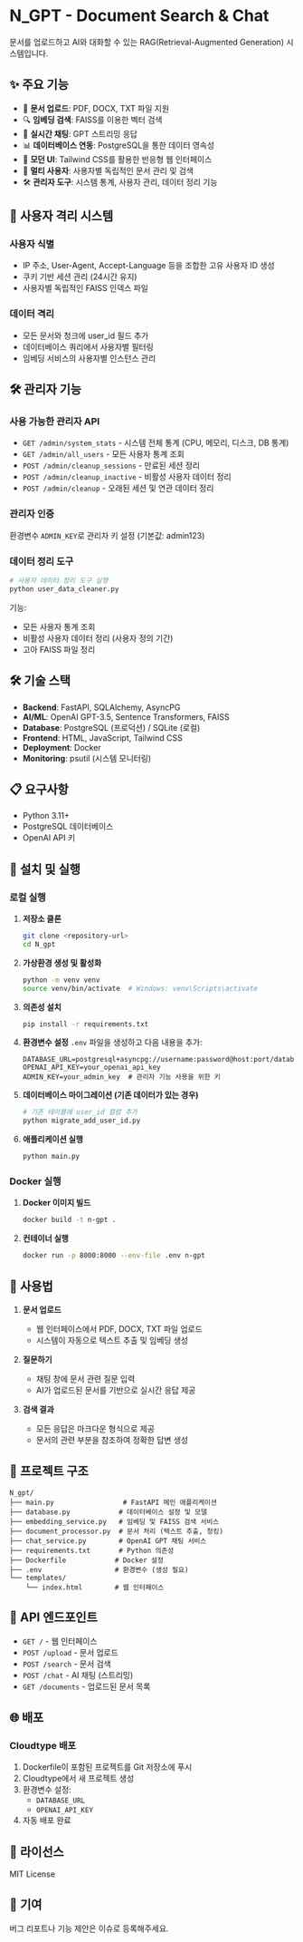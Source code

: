# N_GPT - Document Search & Chat

문서를 업로드하고 AI와 대화할 수 있는 RAG(Retrieval-Augmented Generation) 시스템입니다.

## ✨ 주요 기능

- 📄 **문서 업로드**: PDF, DOCX, TXT 파일 지원
- 🔍 **임베딩 검색**: FAISS를 이용한 벡터 검색
- 💬 **실시간 채팅**: GPT 스트리밍 응답
- 📊 **데이터베이스 연동**: PostgreSQL을 통한 데이터 영속성
- 🎨 **모던 UI**: Tailwind CSS를 활용한 반응형 웹 인터페이스
- 👥 **멀티 사용자**: 사용자별 독립적인 문서 관리 및 검색
- 🛠 **관리자 도구**: 시스템 통계, 사용자 관리, 데이터 정리 기능

## 🔐 사용자 격리 시스템

### 사용자 식별
- IP 주소, User-Agent, Accept-Language 등을 조합한 고유 사용자 ID 생성
- 쿠키 기반 세션 관리 (24시간 유지)
- 사용자별 독립적인 FAISS 인덱스 파일

### 데이터 격리
- 모든 문서와 청크에 user_id 필드 추가
- 데이터베이스 쿼리에서 사용자별 필터링
- 임베딩 서비스의 사용자별 인스턴스 관리

## 🛠 관리자 기능

### 사용 가능한 관리자 API
- `GET /admin/system_stats` - 시스템 전체 통계 (CPU, 메모리, 디스크, DB 통계)
- `GET /admin/all_users` - 모든 사용자 통계 조회
- `POST /admin/cleanup_sessions` - 만료된 세션 정리
- `POST /admin/cleanup_inactive` - 비활성 사용자 데이터 정리
- `POST /admin/cleanup` - 오래된 세션 및 연관 데이터 정리

### 관리자 인증
환경변수 `ADMIN_KEY`로 관리자 키 설정 (기본값: admin123)

### 데이터 정리 도구
```bash
# 사용자 데이터 정리 도구 실행
python user_data_cleaner.py
```

기능:
- 모든 사용자 통계 조회
- 비활성 사용자 데이터 정리 (사용자 정의 기간)
- 고아 FAISS 파일 정리

## 🛠 기술 스택

- **Backend**: FastAPI, SQLAlchemy, AsyncPG
- **AI/ML**: OpenAI GPT-3.5, Sentence Transformers, FAISS
- **Database**: PostgreSQL (프로덕션) / SQLite (로컬)
- **Frontend**: HTML, JavaScript, Tailwind CSS
- **Deployment**: Docker
- **Monitoring**: psutil (시스템 모니터링)

## 📋 요구사항

- Python 3.11+
- PostgreSQL 데이터베이스
- OpenAI API 키

## 🚀 설치 및 실행

### 로컬 실행

1. **저장소 클론**
   ```bash
   git clone <repository-url>
   cd N_gpt
   ```

2. **가상환경 생성 및 활성화**
   ```bash
   python -m venv venv
   source venv/bin/activate  # Windows: venv\Scripts\activate
   ```

3. **의존성 설치**
   ```bash
   pip install -r requirements.txt
   ```

4. **환경변수 설정**
   `.env` 파일을 생성하고 다음 내용을 추가:
   ```
   DATABASE_URL=postgresql+asyncpg://username:password@host:port/database
   OPENAI_API_KEY=your_openai_api_key
   ADMIN_KEY=your_admin_key  # 관리자 기능 사용을 위한 키
   ```

5. **데이터베이스 마이그레이션 (기존 데이터가 있는 경우)**
   ```bash
   # 기존 테이블에 user_id 컬럼 추가
   python migrate_add_user_id.py
   ```

6. **애플리케이션 실행**
   ```bash
   python main.py
   ```

### Docker 실행

1. **Docker 이미지 빌드**
   ```bash
   docker build -t n-gpt .
   ```

2. **컨테이너 실행**
   ```bash
   docker run -p 8000:8000 --env-file .env n-gpt
   ```

## 📖 사용법

1. **문서 업로드**
   - 웹 인터페이스에서 PDF, DOCX, TXT 파일 업로드
   - 시스템이 자동으로 텍스트 추출 및 임베딩 생성

2. **질문하기**
   - 채팅 창에 문서 관련 질문 입력
   - AI가 업로드된 문서를 기반으로 실시간 응답 제공

3. **검색 결과**
   - 모든 응답은 마크다운 형식으로 제공
   - 문서의 관련 부분을 참조하여 정확한 답변 생성

## 📁 프로젝트 구조

```
N_gpt/
├── main.py                 # FastAPI 메인 애플리케이션
├── database.py            # 데이터베이스 설정 및 모델
├── embedding_service.py   # 임베딩 및 FAISS 검색 서비스
├── document_processor.py  # 문서 처리 (텍스트 추출, 청킹)
├── chat_service.py        # OpenAI GPT 채팅 서비스
├── requirements.txt       # Python 의존성
├── Dockerfile            # Docker 설정
├── .env                  # 환경변수 (생성 필요)
└── templates/
    └── index.html        # 웹 인터페이스
```

## 🔧 API 엔드포인트

- `GET /` - 웹 인터페이스
- `POST /upload` - 문서 업로드
- `POST /search` - 문서 검색
- `POST /chat` - AI 채팅 (스트리밍)
- `GET /documents` - 업로드된 문서 목록

## 🌐 배포

### Cloudtype 배포

1. Dockerfile이 포함된 프로젝트를 Git 저장소에 푸시
2. Cloudtype에서 새 프로젝트 생성
3. 환경변수 설정:
   - `DATABASE_URL`
   - `OPENAI_API_KEY`
4. 자동 배포 완료

## 📝 라이선스

MIT License

## 🤝 기여

버그 리포트나 기능 제안은 이슈로 등록해주세요.